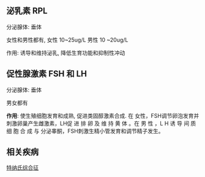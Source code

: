 ## 泌乳素 RPL
分泌腺体: 垂体

女性和男性都有, 女性 10~25ug/L 男性 10 ~20ug/L

作用: 诱导和维持泌乳, 降低生育功能和抑制性冲动

## 促性腺激素 FSH 和 LH
分泌腺体: 垂体

男女都有

**作用**: 使生殖细胞发育和成熟, 促进类固醇激素合成. 在 女性，FSH调节卵泡发育并刺激卵巢产生雌激素，LH促 进 排 卵 及 维 持 黄 体 。在 男 性 ，L H 诱 导 间 质 细 胞 合 成 与 分泌睾酮，FSH刺激生精小管发育和调节精子发生。


## 相关疾病
[特纳氏综合征](https://zh.wikipedia.org/wiki/%E7%89%B9%E7%BA%B3%E6%B0%8F%E7%BB%BC%E5%90%88%E5%BE%81)
